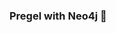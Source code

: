 ### Pregel with Neo4j 🚀






























































































 























